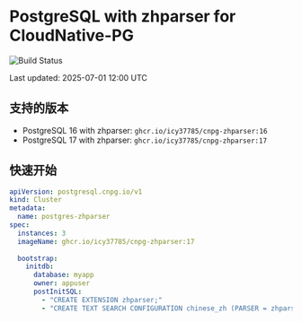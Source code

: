 # PostgreSQL with zhparser for CloudNative-PG

![Build Status](https://github.com/icy37785/cnpg-zhparser/workflows/Build%20PostgreSQL%20with%20zhparser/badge.svg)

Last updated: 2025-07-01 12:00 UTC

## 支持的版本

- PostgreSQL 16 with zhparser: `ghcr.io/icy37785/cnpg-zhparser:16`
- PostgreSQL 17 with zhparser: `ghcr.io/icy37785/cnpg-zhparser:17`

## 快速开始

```yaml
apiVersion: postgresql.cnpg.io/v1
kind: Cluster
metadata:
  name: postgres-zhparser
spec:
  instances: 3
  imageName: ghcr.io/icy37785/cnpg-zhparser:17
  
  bootstrap:
    initdb:
      database: myapp
      owner: appuser
      postInitSQL:
        - "CREATE EXTENSION zhparser;"
        - "CREATE TEXT SEARCH CONFIGURATION chinese_zh (PARSER = zhparser);"